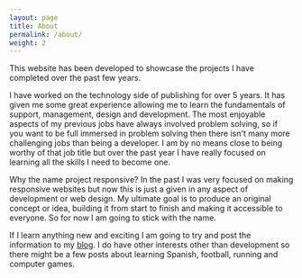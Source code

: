 ```yaml
---
layout: page
title: About
permalink: /about/
weight: 2
---
```


This website has been developed to showcase the projects I have completed over the past few years.  

I have worked on the technology side of publishing for over 5 years. It has given me some great experience allowing me to learn the fundamentals of support, management, design and development. The most enjoyable aspects of my previous jobs have always involved problem solving, so if you want to be full immersed in problem solving then there isn't many more challenging jobs than being a developer. I am by no means close to being worthy of that job title but over the past year I have really focused on learning all the skills I need to become one.

Why the name project responsive? In the past I was very focused on making responsive websites but now this is just a given in any aspect of development or web design. My ultimate goal is to produce an original concept or idea, building it from start to finish and making it accessible to everyone. So for now I am going to stick with the name.  

If I learn anything new and exciting I am going to try and post the information to my [blog]({{site.baseurl}}/blog "here"). I do have other interests other than development so there might be a few posts about learning Spanish, football, running and computer games.  

<div class="icon-insta">
</div>
<div class="icon-github">
</div>
<div class="icon-twitter">
</div>
<div class="icon-linked">
</div>
